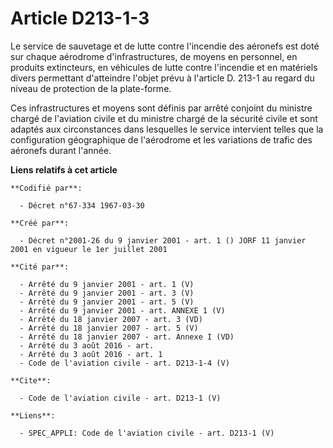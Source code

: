 # Article D213-1-3

Le service de sauvetage et de lutte contre l'incendie des aéronefs est doté sur chaque aérodrome d'infrastructures, de moyens
en personnel, en produits extincteurs, en véhicules de lutte contre l'incendie et en matériels divers permettant d'atteindre
l'objet prévu à l'article D. 213-1 au regard du niveau de protection de la plate-forme.

Ces infrastructures et moyens sont définis par arrêté conjoint du ministre chargé de l'aviation civile et du ministre chargé
de la sécurité civile et sont adaptés aux circonstances dans lesquelles le service intervient telles que la configuration
géographique de l'aérodrome et les variations de trafic des aéronefs durant l'année.

**Liens relatifs à cet article**

	**Codifié par**:

	  - Décret n°67-334 1967-03-30

	**Créé par**:

	  - Décret n°2001-26 du 9 janvier 2001 - art. 1 () JORF 11 janvier 2001 en vigueur le 1er juillet 2001

	**Cité par**:

	  - Arrêté du 9 janvier 2001 - art. 1 (V)
	  - Arrêté du 9 janvier 2001 - art. 3 (V)
	  - Arrêté du 9 janvier 2001 - art. 5 (V)
	  - Arrêté du 9 janvier 2001 - art. ANNEXE 1 (V)
	  - Arrêté du 18 janvier 2007 - art. 3 (VD)
	  - Arrêté du 18 janvier 2007 - art. 5 (V)
	  - Arrêté du 18 janvier 2007 - art. Annexe I (VD)
	  - Arrêté du 3 août 2016 - art.
	  - Arrêté du 3 août 2016 - art. 1
	  - Code de l'aviation civile - art. D213-1-4 (V)

	**Cite**:

	  - Code de l'aviation civile - art. D213-1 (V)

	**Liens**:

	  - SPEC_APPLI: Code de l'aviation civile - art. D213-1 (V)
